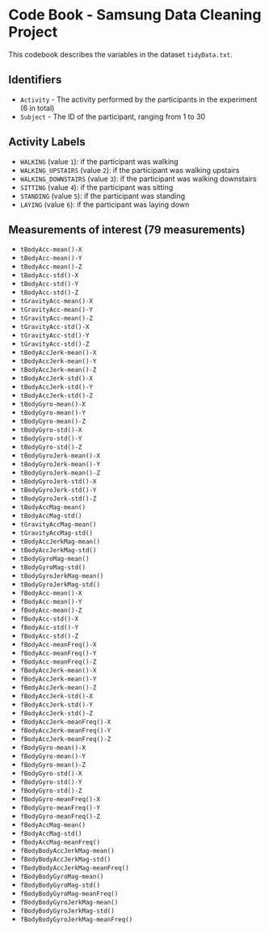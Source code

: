 # Code Book - Samsung Data Cleaning Project

This codebook describes the variables in the dataset `tidyData.txt`.

## Identifiers

* `Activity` - The activity performed by the participants in the experiment (6 in total)
* `Subject` - The ID of the participant, ranging from 1 to 30


## Activity Labels 

* `WALKING` (value `1`): if the participant was walking
* `WALKING_UPSTAIRS` (value `2`): if the participant was walking upstairs
* `WALKING_DOWNSTAIRS` (value `3`): if the participant was walking downstairs 
* `SITTING` (value `4`): if the participant was sitting
* `STANDING` (value `5`): if the participant was standing
* `LAYING` (value `6`): if the participant was laying down 

## Measurements of interest (79 measurements)

* `tBodyAcc-mean()-X`
* `tBodyAcc-mean()-Y`
* `tBodyAcc-mean()-Z`
* `tBodyAcc-std()-X`
* `tBodyAcc-std()-Y`
* `tBodyAcc-std()-Z`
* `tGravityAcc-mean()-X`
* `tGravityAcc-mean()-Y`
* `tGravityAcc-mean()-Z`
* `tGravityAcc-std()-X`
* `tGravityAcc-std()-Y`
* `tGravityAcc-std()-Z`
* `tBodyAccJerk-mean()-X`
* `tBodyAccJerk-mean()-Y`
* `tBodyAccJerk-mean()-Z`
* `tBodyAccJerk-std()-X`
* `tBodyAccJerk-std()-Y`
* `tBodyAccJerk-std()-Z`
* `tBodyGyro-mean()-X`
* `tBodyGyro-mean()-Y`
* `tBodyGyro-mean()-Z`
* `tBodyGyro-std()-X`
* `tBodyGyro-std()-Y`
* `tBodyGyro-std()-Z`
* `tBodyGyroJerk-mean()-X`
* `tBodyGyroJerk-mean()-Y`
* `tBodyGyroJerk-mean()-Z`
* `tBodyGyroJerk-std()-X`
* `tBodyGyroJerk-std()-Y`
* `tBodyGyroJerk-std()-Z`
* `tBodyAccMag-mean()`
* `tBodyAccMag-std()`
* `tGravityAccMag-mean()`
* `tGravityAccMag-std()`
* `tBodyAccJerkMag-mean()`
* `tBodyAccJerkMag-std()`
* `tBodyGyroMag-mean()`
* `tBodyGyroMag-std()`
* `tBodyGyroJerkMag-mean()`
* `tBodyGyroJerkMag-std()`
* `fBodyAcc-mean()-X`
* `fBodyAcc-mean()-Y`
* `fBodyAcc-mean()-Z`
* `fBodyAcc-std()-X`
* `fBodyAcc-std()-Y`
* `fBodyAcc-std()-Z`
* `fBodyAcc-meanFreq()-X`
* `fBodyAcc-meanFreq()-Y`
* `fBodyAcc-meanFreq()-Z`
* `fBodyAccJerk-mean()-X`
* `fBodyAccJerk-mean()-Y`
* `fBodyAccJerk-mean()-Z`
* `fBodyAccJerk-std()-X`
* `fBodyAccJerk-std()-Y`
* `fBodyAccJerk-std()-Z`
* `fBodyAccJerk-meanFreq()-X`
* `fBodyAccJerk-meanFreq()-Y`
* `fBodyAccJerk-meanFreq()-Z`
* `fBodyGyro-mean()-X`
* `fBodyGyro-mean()-Y`
* `fBodyGyro-mean()-Z`
* `fBodyGyro-std()-X`
* `fBodyGyro-std()-Y`
* `fBodyGyro-std()-Z`
* `fBodyGyro-meanFreq()-X`
* `fBodyGyro-meanFreq()-Y`
* `fBodyGyro-meanFreq()-Z`
* `fBodyAccMag-mean()`
* `fBodyAccMag-std()`
* `fBodyAccMag-meanFreq()`
* `fBodyBodyAccJerkMag-mean()`
* `fBodyBodyAccJerkMag-std()`
* `fBodyBodyAccJerkMag-meanFreq()`
* `fBodyBodyGyroMag-mean()`
* `fBodyBodyGyroMag-std()`
* `fBodyBodyGyroMag-meanFreq()`
* `fBodyBodyGyroJerkMag-mean()`
* `fBodyBodyGyroJerkMag-std()`
* `fBodyBodyGyroJerkMag-meanFreq()`


